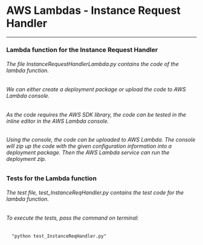 # AWS Lambdas -  Instance Request Handler
---
###  Lambda function for the Instance Request Handler

###### The file InstanceRequestHandlerLambda.py contains the code of the lambda function.
###### We can either create a deployment package or upload the code to AWS Lambda console.
###### As the code requires the AWS SDK library, the code can be tested in the inline editor in the AWS Lambda console. 
###### Using the console, the code can be uploaded  to AWS Lambda. The console will zip up the code with the given configuration information  into a deployment package. Then the AWS Lambda service can run the deployment zip.

### Tests for the Lambda function 

###### The test file, test_InstanceReqHandler.py contains the test code for the lambda function.
###### To execute the tests, pass the command on terminal:

      "python test_InstanceReqHandler.py"